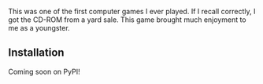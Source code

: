 
This was one of the first computer games I ever played. If I recall correctly, I got the CD-ROM from a yard sale. This game brought much enjoyment to me as a youngster.

## Installation
Coming soon on PyPI!
